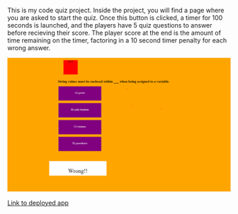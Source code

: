 This is my code quiz project. Inside the project, you will find a page where you are asked to start the quiz. Once this button is clicked, a timer for 100 seconds is launched, and the players have 5 quiz questions to answer before recieving their score. The player score at the end is the amount of time remaining on the timer, factoring in a 10 second timer penalty for each wrong answer. 

![image](./Assets/Screenshot.png)



[Link to deployed app](https://maxdamoe.github.io/CodeQuizProject/)
